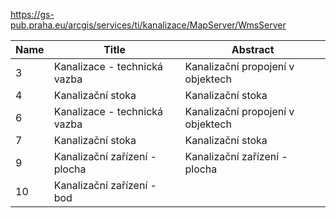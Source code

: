 https://gs-pub.praha.eu/arcgis/services/ti/kanalizace/MapServer/WmsServer

|Name|Title|Abstract|
|--|--|--|
|3|Kanalizace - technická vazba|Kanalizační propojení v objektech|
|4|Kanalizační stoka|Kanalizační stoka|
|6|Kanalizace - technická vazba|Kanalizační propojení v objektech|
|7|Kanalizační stoka|Kanalizační stoka|
|9|Kanalizační zařízení - plocha|Kanalizační zařízení - plocha|
|10|Kanalizační zařízení - bod||
